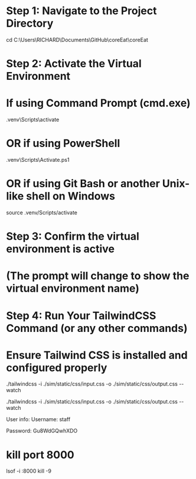 # Step 1: Navigate to the Project Directory
cd C:\Users\RICHARD\Documents\GitHub\coreEat\coreEat

# Step 2: Activate the Virtual Environment

# If using Command Prompt (cmd.exe)
.venv\Scripts\activate

# OR if using PowerShell
.venv\Scripts\Activate.ps1

# OR if using Git Bash or another Unix-like shell on Windows
source .venv/Scripts/activate

# Step 3: Confirm the virtual environment is active
# (The prompt will change to show the virtual environment name)

# Step 4: Run Your TailwindCSS Command (or any other commands)
# Ensure Tailwind CSS is installed and configured properly
./tailwindcss -i ./sim/static/css/input.css -o ./sim/static/css/output.css --watch

./tailwindcss -i ./sim/static/css/input.css -o ./sim/static/css/output.css --watch

User info:
Username: staff

Password: Gu8WdGQwhXDO

# kill port 8000
lsof -i :8000
kill -9